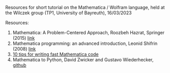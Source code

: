 Resources for short tutorial on the Mathematica / Wolfram language, held at the Wilczek group (TP1, University of Bayreuth), 16/03/2023

Resources:

1. Mathematica: A Problem-Centered Approach, Roozbeh Hazrat, Springer (2015) [link](https://link.springer.com/book/10.1007/978-3-319-27585-7)
2. Mathematica programming: an advanced introduction, Leonid Shifrin (2008) [link](https://www.mathprogramming-intro.org/)
3. [10 tips for writing fast Mathematica code](https://blog.wolfram.com/2011/12/07/10-tips-for-writing-fast-mathematica-code/)
4. Mathematica to Python, David Zwicker and Gustavo Wiederhecker, [github](https://github.com/zwicker-group/MathematicaToPython)

